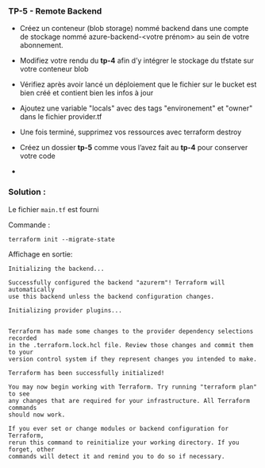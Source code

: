 


###  TP-5  - Remote Backend

- Créez un conteneur (blob storage) nommé backend dans une compte de stockage nommé azure-backend-<votre prénom> au sein de votre abonnement.

- Modifiez votre rendu du **tp-4** afin d’y intégrer le stockage du tfstate sur votre conteneur blob

- Vérifiez après avoir lancé un déploiement que le fichier sur le bucket est bien créé et contient bien les infos à jour

- Ajoutez une variable "locals" avec des tags "environement" et "owner" dans le fichier provider.tf

- Une fois terminé, supprimez vos ressources avec terraform destroy

- Créez un dossier **tp-5** comme vous l’avez fait au **tp-4** pour conserver votre code

- 

### Solution :

Le fichier `main.tf` est fourni

Commande :

```shell
terraform init --migrate-state
```

Affichage en sortie:

```shell
Initializing the backend...

Successfully configured the backend "azurerm"! Terraform will automatically
use this backend unless the backend configuration changes.

Initializing provider plugins...


Terraform has made some changes to the provider dependency selections recorded
in the .terraform.lock.hcl file. Review those changes and commit them to your
version control system if they represent changes you intended to make.

Terraform has been successfully initialized!

You may now begin working with Terraform. Try running "terraform plan" to see
any changes that are required for your infrastructure. All Terraform commands
should now work.

If you ever set or change modules or backend configuration for Terraform,
rerun this command to reinitialize your working directory. If you forget, other
commands will detect it and remind you to do so if necessary.

```
